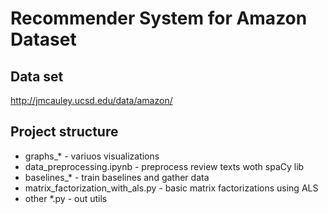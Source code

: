 # Recommender System for Amazon Dataset

## Data set
http://jmcauley.ucsd.edu/data/amazon/

## Project structure

* graphs_* - variuos visualizations
* data_preprocessing.ipynb - preprocess review texts woth spaCy lib
* baselines_* - train baselines and gather data
* matrix_factorization_with_als.py - basic matrix factorizations using ALS
* other *.py - out utils
